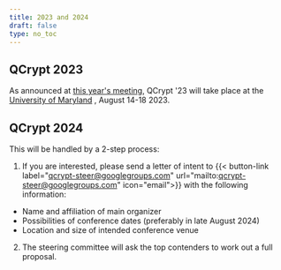 ```yaml
---
title: 2023 and 2024
draft: false
type: no_toc
---
```


## QCrypt 2023

As announced at [this year's meeting](/sessions/business/), QCrypt '23 will take place at the [University of Maryland](https://www.openstreetmap.org/way/488114799) , August 14-18 2023.

## QCrypt 2024

This will be handled by a 2-step process:
1. If you are interested, please send a letter of intent to
{{< button-link label="qcrypt-steer@googlegroups.com" url="mailto:qcrypt-steer@googlegroups.com" icon="email">}} with the following information:
- Name and affiliation of main organizer
- Possibilities of conference dates (preferably in late August 2024)
- Location and size of intended conference venue
2. The steering committee will ask the top contenders to work out a full proposal.
